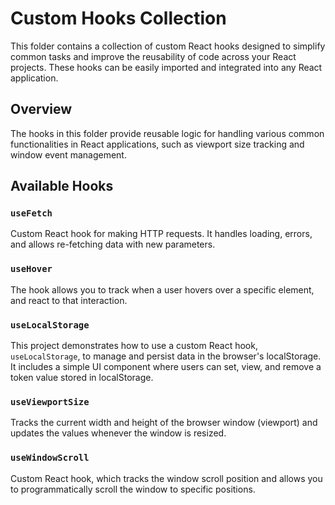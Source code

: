 # Custom Hooks Collection

This folder contains a collection of custom React hooks designed to simplify common tasks and improve the reusability of code across your React projects. These hooks can be easily imported and integrated into any React application.

## Overview

The hooks in this folder provide reusable logic for handling various common functionalities in React applications, such as viewport size tracking and window event management.

## Available Hooks

### `useFetch`

Custom React hook for making HTTP requests. It handles loading, errors, and allows re-fetching data with new parameters.

### `useHover`

The hook allows you to track when a user hovers over a specific element, and react to that interaction.

### `useLocalStorage`

This project demonstrates how to use a custom React hook, `useLocalStorage`, to manage and persist data in the browser's localStorage. It includes a simple UI component where users can set, view, and remove a token value stored in localStorage.

### `useViewportSize`

Tracks the current width and height of the browser window (viewport) and updates the values whenever the window is resized.

### `useWindowScroll` 

Custom React hook, which tracks the window scroll position and allows you to programmatically scroll the window to specific positions.


